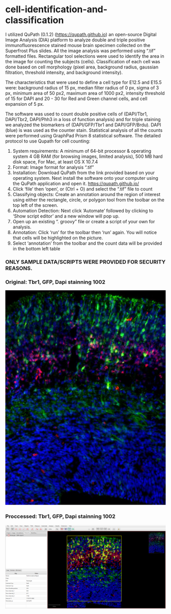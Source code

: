 # cell-identification-and-classification

I utilized QuPath (0.1.2) (https://qupath.github.io) an open-source Digital Image Analysis (DIA) platform to analyze double and triple positive immunofluorescence stained mouse brain specimen collected on the Superfrost Plus slides. All the image analysis was performed using “.tif” formatted files. Rectangular tool selections were used to identify the area in the image for counting the subjects (cells). Classification of each cell was done based on cell morphology (pixel area, background radius, gaussian filtration, threshold intensity, and background intensity).

The characteristics that were used to define a cell type for E12.5 and E15.5 were: background radius of 15 px, median filter radius of 0 px, sigma of 3 px, minimum area of 50 px2, maximum area of 1000 px2, intensity threshold of 15 for DAPI and 20 - 30 for Red and Green channel cells, and cell expansion of 5 px.

The software was used to count double positive cells of (DAPI/Tbr1, DAPI/Tbr2, DAPI/Phh3 in a loss of function analysis) and for triple staining we analyzed the biomarkers of (DAPI/GFP/Tbr1 and DAPI/GFP/Brdu). DAPI (blue) is was used as the counter stain. Statistical analysis of all the counts were performed using GraphPad Prism 8 statistical software. The detailed protocol to use Qupath for cell counting:
1.	System requirements: A minimum of 64-bit processor & operating system 4 GB RAM (for browsing images, limited analysis), 500 MB hard disk space, For Mac, at least OS X 10.7.4
2.	Format: Image format for analysis “.tif”
3.	Installation: Download QuPath from the link provided based on your operating system. Next install the software onto your computer using the QuPath application and open it. https://qupath.github.io/
4.	Click ‘file’ then ‘open’, or (Ctrl + O) and select the “.tif” file to count
5.	Classifying objects: Create an annotation around the region of interest using either the rectangle, circle, or polygon tool from the toolbar on the top left of the screen. 
6.	Automation Detection: Next click ‘Automate’ followed by clicking to ‘Show script editor’ and a new window will pop up.
7.	Open up an existing “. groovy” file or create a script of your own for analysis.
8.	Annotation: Click ‘run’ for the toolbar then ‘run’ again. You will notice that cells will be highlighted on the picture.
9.	Select ‘annotation’ from the toolbar and the count data will be provided in the bottom left table 

### ONLY SAMPLE DATA/SCRIPTS WERE PROVIDED FOR SECURITY REASONS.

### Original: Tbr1, GFP, Dapi stainning 1002
![triple postive 1001](sample_data/Original%20Pictures/1001A.png)

### Proccessed: Tbr1, GFP, Dapi stainning 1002
![triple postive 1001](sample_data/Processed%20Pictures/1002A.png)
